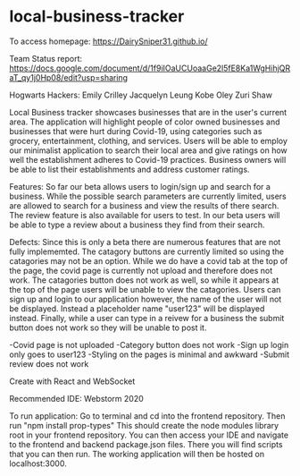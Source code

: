 # local-business-tracker

To access homepage: https://DairySniper31.github.io/

Team Status report: https://docs.google.com/document/d/1f9iIOaUCUoaaGe2l5fE8Ka1WgHihjQRaT_qy1j0Hp08/edit?usp=sharing

Hogwarts Hackers: Emily Crilley Jacquelyn Leung Kobe Oley Zuri Shaw

Local Business tracker showcases businesses that are in the user's current area. The application will highlight people of color owned businesses and businesses that were hurt during Covid-19, using categories such as grocery, entertainment, clothing, and services. 
Users will be able to employ our minimalist application to search their local area and give ratings on how well the establishment adheres to Covid-19 practices. 
Business owners will be able to list their establishments and address customer ratings.

Features:
So far our beta allows users to login/sign up and search for a business. While the possible search parameters are currently limited, users are allowed to search for a business and view the results of there search. The review feature is also available for users to test. In our beta users will be able to type a review about a business they find from 
their search.

Defects:
Since this is only a beta there are numerous features that are not fully implememted. The catagory buttons are currently limited so using the catagories may not be an option.
While we do have a covid tab at the top of the page, the covid page is currently not upload and therefore does not work. The catagories button does not work as well, so while it appears at the top of the page users will be unable to view the catagories. Users can sign up and login to our application however, the name of the user will not be displayed.
Instead a placeholder name "user123" will be displayed instead. Finally, while a user can type in a reivew for a business the submit button does not work so they will be unable to post it.

-Covid page is not uploaded
-Category button does not work
-Sign up login only goes to user123
-Styling on the pages is minimal and awkward
-Submit review does not work

Create with React and WebSocket

Recommended IDE: Webstorm 2020

To run application:
Go to terminal and cd into the frontend repository. Then run "npm install prop-types" This should create the node modules library root in your frontend repository.
You can then access your IDE and navigate to the frontend and backend package.json files. There you will find scripts that you can then run. The working application will then be hosted on localhost:3000.

